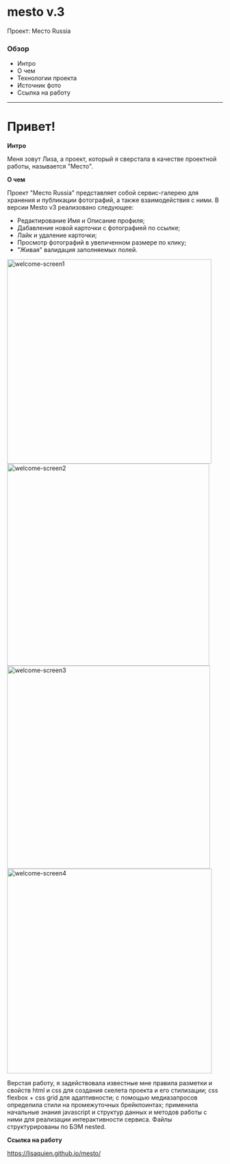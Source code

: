# mesto v.3
Проект: Место Russia

### Обзор
* Интро
* О чем
* Технологии проекта
* Источник фото
* Ссылка на работу

------------

# Привет!

**Интро**

Меня зовут Лиза, а проект, который я сверстала в качестве проектной работы, называется "Место".

**О чем**

Проект "Место Russia" представляет собой сервис-галерею для хранения и публикации фотографий, а также взаимодействия с ними. В версии Mesto v3 реализовано следующее:

* Редактирование Имя и Описание профиля;
* Дабавление новой карточки с фотографией по ссылке;
* Лайк и удаление карточки;
* Просмотр фотографий в увеличенном размере по клику;
* "Живая" валидация заполняемых полей.

<img width="477" alt="welcome-screen1" src="https://user-images.githubusercontent.com/101216354/180917013-492d785e-4185-46a1-9ff2-39636dd9a558.png">
<img width="472" alt="welcome-screen2" src="https://user-images.githubusercontent.com/101216354/180917052-ec18c99a-68d5-415c-9ea8-f8c1a9dc754d.png">
<img width="474" alt="welcome-screen3" src="https://user-images.githubusercontent.com/101216354/180917061-f215098e-eef7-4f84-be4c-e96bcff1efda.png">
<img width="478" alt="welcome-screen4" src="https://user-images.githubusercontent.com/101216354/180917070-67c97ebf-a76d-4e12-9445-b86dddf12d10.png">

Верстая работу, я задействовала известные мне правила разметки и свойств html и css для создания скелета проекта и его стилизации; css flexbox + css grid для адаптивности; с помощью медиазапросов определила стили на промежуточных брейкпоинтах; применила начальные знания javascript и структур данных и методов работы с ними для реализации интерактивности сервиса. Файлы структурированы по БЭМ nested.

**Ссылка на работу**

https://lisaquien.github.io/mesto/
